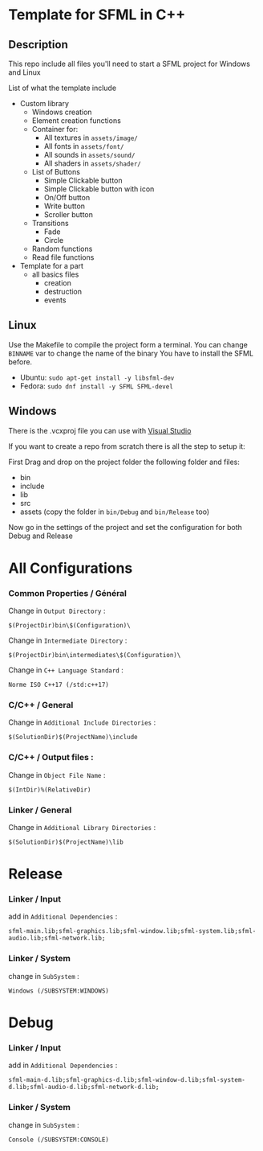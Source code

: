 # Template for SFML in C++

## Description

This repo include all files you'll need to start a SFML project for Windows and Linux

List of what the template include
 - Custom library
    - Windows creation
    - Element creation functions
    - Container for:
        - All textures in ``assets/image/``
        - All fonts in ``assets/font/``
        - All sounds in ``assets/sound/``
        - All shaders in ``assets/shader/``
    - List of Buttons
        - Simple Clickable button
        - Simple Clickable button with icon
        - On/Off button
        - Write button
        - Scroller button
    - Transitions
        - Fade
        - Circle
    - Random functions
    - Read file functions
 - Template for a part
    - all basics files
        - creation
        - destruction
        - events

## Linux

Use the Makefile to compile the project form a terminal.
You can change ``BINNAME`` var to change the name of the binary
You have to install the SFML before.

 - Ubuntu: ``sudo apt-get install -y libsfml-dev``
 - Fedora: ``sudo dnf install -y SFML SFML-devel``


## Windows

There is the .vcxproj file you can use with [Visual Studio](https://visualstudio.microsoft.com/vs/community/)

If you want to create a repo from scratch there is all the step to setup it:

First Drag and drop on the project folder the following folder and files:
 - bin
 - include
 - lib
 - src
 - assets (copy the folder in ``bin/Debug`` and ``bin/Release`` too)

Now go in the settings of the project and set the configuration for both Debug and Release

# All Configurations

### Common Properties / Général
Change in `Output Directory` :
```
$(ProjectDir)bin\$(Configuration)\
```
Change in `Intermediate Directory` :
```
$(ProjectDir)bin\intermediates\$(Configuration)\
```
Change in `C++ Language Standard` :
```
Norme ISO C++17 (/std:c++17)
```

### C/C++ / General
Change in `Additional Include Directories` :
```
$(SolutionDir)$(ProjectName)\include
```

### C/C++ / Output files :
Change in `Object File Name` :
```
$(IntDir)%(RelativeDir)
```

### Linker / General
Change in `Additional Library Directories` :
```
$(SolutionDir)$(ProjectName)\lib
```

# Release

### Linker / Input
add in `Additional Dependencies` :
```
sfml-main.lib;sfml-graphics.lib;sfml-window.lib;sfml-system.lib;sfml-audio.lib;sfml-network.lib;
```

### Linker / System
change in `SubSystem` :
```
Windows (/SUBSYSTEM:WINDOWS)
```

# Debug

### Linker / Input
add in `Additional Dependencies` :
```
sfml-main-d.lib;sfml-graphics-d.lib;sfml-window-d.lib;sfml-system-d.lib;sfml-audio-d.lib;sfml-network-d.lib;
```

### Linker / System
change in `SubSystem` :
```
Console (/SUBSYSTEM:CONSOLE)
```
